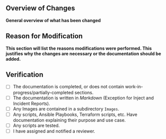 ## Overview of Changes

**General overview of what has been changed**

## Reason for Modification

**This section will list the reasons modifications were performed. This justifies why the changes are necessary or the documentation should be added.**

## Verification

- [ ] The documentation is completed, or does not contain work-in-progress/partially-completed sections.
- [ ] The documentation is written in *Markdown* (Exception for Inject and Incident Reports).
- [ ] Any Images are contained in a subdirectory `Images`.
- [ ] Any scripts, Ansible Playbooks, Terraform scripts, etc. Have documentation explaining their purpose and use case.
- [ ] Any scripts are tested.
- [ ] I have assigned and notified a reviewer.